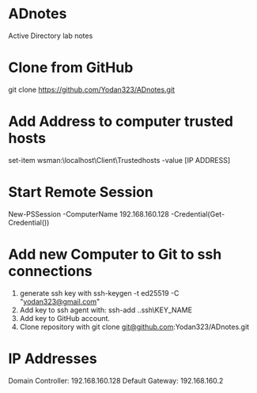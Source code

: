 # ADnotes
Active Directory lab notes

# Clone from GitHub
git clone https://github.com/Yodan323/ADnotes.git

# Add Address to computer trusted hosts
set-item wsman:\localhost\Client\Trustedhosts -value [IP ADDRESS]

# Start Remote Session
New-PSSession -ComputerName 192.168.160.128 -Credential(Get-Credential())

# Add new Computer to Git to ssh connections
1. generate ssh key with ssh-keygen -t ed25519 -C "yodan323@gmail.com"
2. Add key to ssh agent with: ssh-add .\.ssh\KEY_NAME
3. Add key to GitHub account.
4. Clone repository with git clone git@github.com:Yodan323/ADnotes.git

# IP Addresses
Domain Controller: 192.168.160.128
Default Gateway: 192.168.160.2